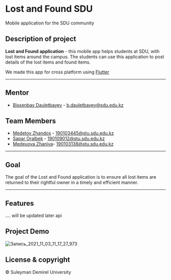 # Lost and Found SDU

Mobile application for the SDU community

## Description of project

**Lost and Found application** - this mobile app helps students at SDU, with lost items around the campus. The students can use this application to post details of the           lost items and found items.

We made this app for cross platform using [Flutter](https://flutter.dev/)

---
## Mentor
* [Bissenbay Dauletbayev](https://github.com/bissenbay) - b.dauletbayev@sdu.edu.kz


## Team Members
* [Medetov Zhandos](https://github.com/zhandosmd) - 190103445@stu.sdu.edu.kz 
* [Sapar Oralbek](https://github.com/Or4lbek)   - 190109012@stu.sdu.edu.kz 
* [Medeuova Zhaniya](https://github.com/Medeu-z)- 190103138@stu.sdu.edu.kz
---

## Goal

The goal of the Lost and Found application is to ensure all lost items are returned to their rightful owner in a timely and efficient manner.

---

## Features
.... will be updated later
api 

## Project Demo

![Запись_2021_11_03_11_17_27_973](https://user-images.githubusercontent.com/72996538/140013375-ed096b64-a4cc-48d3-a12d-55e23d293246.gif)

## License & copyright
© Suleyman Demirel University


